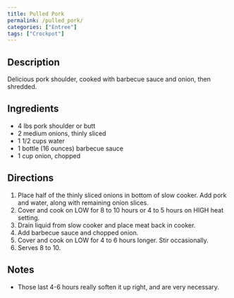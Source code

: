 ```yaml
---
title: Pulled Pork
permalink: /pulled_pork/
categories: ["Entree"]
tags: ["Crockpot"]
---
```


Description
-----------

Delicious pork shoulder, cooked with barbecue sauce and onion, then shredded.

Ingredients
-----------

-   4 lbs pork shoulder or butt
-   2 medium onions, thinly sliced
-   1 1/2 cups water
-   1 bottle (16 ounces) barbecue sauce
-   1 cup onion, chopped

Directions
----------

1.  Place half of the thinly sliced onions in bottom of slow cooker. Add pork and water, along with remaining onion slices.
2.  Cover and cook on LOW for 8 to 10 hours or 4 to 5 hours on HIGH heat setting.
3.  Drain liquid from slow cooker and place meat back in cooker.
4.  Add barbecue sauce and chopped onion.
5.  Cover and cook on LOW for 4 to 6 hours longer. Stir occasionally.
6.  Serves 8 to 10.

Notes
-----

-   Those last 4-6 hours really soften it up right, and are very necessary.

